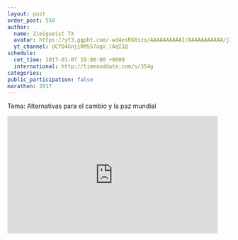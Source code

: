 ```yaml
---
layout: post
order_post: 550
author:
  name: Zieigueist TX
  avatar: https://yt3.ggpht.com/-wd4esRXXszo/AAAAAAAAAAI/AAAAAAAAAAA/j1eRnRV536g/s100-c-k-no-mo-rj-c0xffffff/photo.jpg
  yt_channel: UCfD4GnjiRM557agV_lAqI1Q
schedule:
  cet_time: 2017-01-07 19:00:00 +0000
  international: http://timeanddate.com/s/354g
categories:
public_participation: false
marathon: 2017
---
```

Tema: Alternativas para el cambio y la paz mundial

<iframe width="475" height="267" src="https://www.youtube.com/embed/ehxZ2Eq9HyA" frameborder="0" allowfullscreen></iframe>
